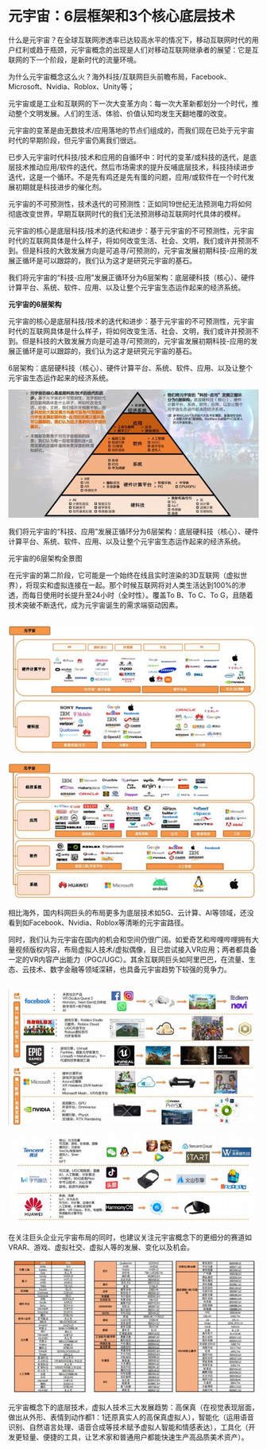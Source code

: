 # 元宇宙：6层框架和3个核心底层技术



​     什么是元宇宙？在全球互联网渗透率已达较高水平的情况下，移动互联网时代的用户红利或趋于瓶颈，元宇宙概念的出现是人们对移动互联网继承者的展望：它是互联网的下一个阶段，是新时代的流量环境。

为什么元宇宙概念这么火？海外科技/互联网巨头前瞻布局，Facebook、Microsoft、Nvidia、Roblox、Unity等；

元宇宙或是工业和互联网的下一次大变革方向：每一次大革新都划分一个时代，推动整个文明发展。人们的生活、体验、价值认知均发生天翻地覆的改变。

元宇宙的变革是由无数技术/应用落地的节点们组成的，而我们现在已处于元宇宙时代的早期阶段，但元宇宙仍离我们很远。

已步入元宇宙时代科技/技术和应用的自循环中：时代的变革/或科技的迭代，是底层技术推动应用/软件的迭代，然后市场需求的提升反哺底层技术，科技持续进步迭代，这是一个循环。不是先有鸡还是先有蛋的问题，应用/或软件在一个时代发展初期就是科技进步的催化剂。

元宇宙的不可预测性，技术迭代的可预测性：正如同19世纪无法预测电力将如何彻底改变世界，早期互联网时代的我们无法预测移动互联网时代具体的模样。

元宇宙的核心是底层科技/技术的迭代和进步：基于元宇宙的不可预测性，元宇宙时代的互联网具体是什么样子，将如何改变生活、社会、文明，我们或许并预测不到。但是科技的大致发展方向是可追寻/可预测的，元宇宙发展初期科技-应用的发展正循环是可以跟踪的，我们认为这才是研究元宇宙的基石。

我们将元宇宙的“科技-应用”发展正循环分为6层架构：底层硬科技（核心）、硬件计算平台、系统、软件、应用、以及让整个元宇宙生态运作起来的经济系统。

**元宇宙的6层架构**

元宇宙的核心是底层科技/技术的迭代和进步：基于元宇宙的不可预测性，元宇宙时代的互联网具体是什么样子，将如何改变生活、社会、文明，我们或许并预测不到。但是科技的大致发展方向是可追寻/可预测的，元宇宙发展初期科技-应用的发展正循环是可以跟踪的，我们认为这才是研究元宇宙的基石。

6层架构：底层硬科技（核心）、硬件计算平台、系统、软件、应用、以及让整个元宇宙生态运作起来的经济系统。

![1](1651532313.jpg)



我们将元宇宙的“科技、应用”发展正循环分为6层架构：底层硬科技（核心）、硬件计算平台、系统、软件、应用、以及让整个元宇宙生态运作起来的经济系统。

元宇宙的6层架构全景图

在元宇宙的第二阶段，它可能是一个始终在线且实时渲染的3D互联网（虚拟世界），将现实和虚拟连接在一起。那个时候互联网将对人类生活达到100%的渗透，而每日使用时长提升至24小时（全时性）。覆盖To B、To C、To G，且随着技术突破不断迭代，成为元宇宙诞生的需求端驱动因素。

​                                ![2](123133.jpg)
​                                 ![3](165465132.jpg)



相比海外，国内科网巨头的布局更多为底层技术如5G、云计算、AI等领域，还没看到如Facebook、Nvidia、Roblox等清晰的元宇宙路径。

同时，我们认为元宇宙在国内的机会和空间仍很广阔。如爱奇艺和哔哩哔哩拥有大量视频版权内容，布局虚拟人技术/虚拟偶像，且已尝试接入VR应用；两者都具备一定的VR内容产出能力（PGC/UGC）。其余互联网巨头如阿里巴巴，在流量、生态、云技术、数字金融等领域深耕，也具备元宇宙趋势下较强的竞争力。



​                                   ![4](1351313.jpg)
​                                     ![5](16511.jpg)



在关注巨头企业元宇宙布局的同时，也建议关注元宇宙概念下的更细分的赛道如VRAR、游戏、虚拟社交、虚拟人等的发展、变化以及机会。



![6](51313.jpg)



元宇宙概念下的底层技术，虚拟人技术三大发展趋势：高保真（在视觉表现层面，做出从外形、表情到动作都1：1还原真实人的高保真虚拟人），智能化（运用语音识别、自然语言处理、语音合成等技术赋予虚拟人智能和情感表达），工具化（开发更轻量、便捷的工具，让艺术家和普通用户都能快速生产高品质美术资产）。